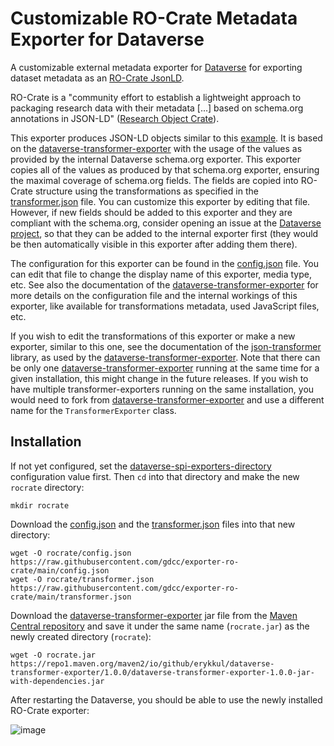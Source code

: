 # Customizable RO-Crate Metadata Exporter for Dataverse
A customizable external metadata exporter for [Dataverse](https://dataverse.org) for exporting dataset metadata as an [RO-Crate JsonLD](https://www.researchobject.org/ro-crate/1.1/appendix/jsonld.html). 

RO-Crate is a "community effort to establish a lightweight approach to packaging research data with their metadata [...] based on schema.org annotations in JSON-LD" ([Research Object Crate](https://w3id.org/ro/crate)). 

This exporter produces JSON-LD objects similar to this [example](https://rawcdn.githack.com/biocompute-objects/bco-ro-example-chipseq/76cb84c8d6a17a3fd7ae3102f68de3f780458601/data/ro-crate-metadata.json). It is based on the [dataverse-transformer-exporter](https://github.com/ErykKul/dataverse-transformer-exporter/) with the usage of the values as provided by the internal Dataverse schema.org exporter. This exporter copies all of the values as produced by that schema.org exporter, ensuring the maximal coverage of schema.org fields. The fields are copied into RO-Crate structure using the transformations as specified in the [transformer.json](/transformer.json) file. You can customize this exporter by editing that file. However, if new fields should be added to this exporter and they are compliant with the schema.org, consider opening an issue at the [Dataverse project](https://github.com/iqss/dataverse), so that they can be added to the internal exporter first (they would be then automatically visible in this exporter after adding them there).

The configuration for this exporter can be found in the [config.json](/config.json) file. You can edit that file to change the display name of this exporter, media type, etc. See also the documentation of the [dataverse-transformer-exporter](https://github.com/ErykKul/dataverse-transformer-exporter/) for more details on the configuration file and the internal workings of this exporter, like available for transformations metadata, used JavaScript files, etc.

If you wish to edit the transformations of this exporter or make a new exporter, similar to this one, see the documentation of the [json-transformer](https://github.com/erykKul/json-transformer) library, as used by the [dataverse-transformer-exporter](https://github.com/ErykKul/dataverse-transformer-exporter/). Note that there can be only one [dataverse-transformer-exporter](https://github.com/ErykKul/dataverse-transformer-exporter/) running at the same time for a given installation, this might change in the future releases. If you wish to have multiple transformer-exporters running on the same installation, you would need to fork from [dataverse-transformer-exporter](https://github.com/ErykKul/dataverse-transformer-exporter/) and use a different name for the `TransformerExporter` class.

## Installation

If not yet configured, set the [dataverse-spi-exporters-directory](https://guides.dataverse.org/en/latest/installation/config.html#dataverse-spi-exporters-directory) configuration value first. Then `cd` into that directory and make the new `rocrate` directory:

```shell
mkdir rocrate
```

Download the [config.json](/config.json) and the [transformer.json](/transformer.json) files into that new directory:

```shell
wget -O rocrate/config.json https://raw.githubusercontent.com/gdcc/exporter-ro-crate/main/config.json
wget -O rocrate/transformer.json https://raw.githubusercontent.com/gdcc/exporter-ro-crate/main/transformer.json
```

Download the [dataverse-transformer-exporter](https://github.com/ErykKul/dataverse-transformer-exporter/) jar file from the [Maven Central repository](https://central.sonatype.com/artifact/io.github.erykkul/dataverse-transformer-exporter/versions) and save it under the same name (`rocrate.jar`) as the newly created directory (`rocrate`):

```shell
wget -O rocrate.jar https://repo1.maven.org/maven2/io/github/erykkul/dataverse-transformer-exporter/1.0.0/dataverse-transformer-exporter-1.0.0-jar-with-dependencies.jar
```

After restarting the Dataverse, you should be able to use the newly installed RO-Crate exporter:

![image](https://github.com/ErykKul/exporter-ro-crate/assets/101262459/27203e12-5a38-45cb-bf7f-eaa76d5c432a)
